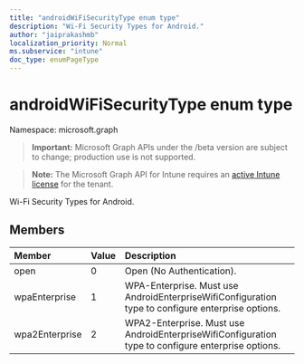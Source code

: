 ```yaml
---
title: "androidWiFiSecurityType enum type"
description: "Wi-Fi Security Types for Android."
author: "jaiprakashmb"
localization_priority: Normal
ms.subservice: "intune"
doc_type: enumPageType
---
```


# androidWiFiSecurityType enum type

Namespace: microsoft.graph

> **Important:** Microsoft Graph APIs under the /beta version are subject to change; production use is not supported.

> **Note:** The Microsoft Graph API for Intune requires an [active Intune license](https://go.microsoft.com/fwlink/?linkid=839381) for the tenant.

Wi-Fi Security Types for Android.

## Members
|Member|Value|Description|
|:---|:---|:---|
|open|0|Open (No Authentication).|
|wpaEnterprise|1|WPA-Enterprise. Must use AndroidEnterpriseWifiConfiguration type to configure enterprise options.|
|wpa2Enterprise|2|WPA2-Enterprise. Must use AndroidEnterpriseWifiConfiguration type to configure enterprise options.|